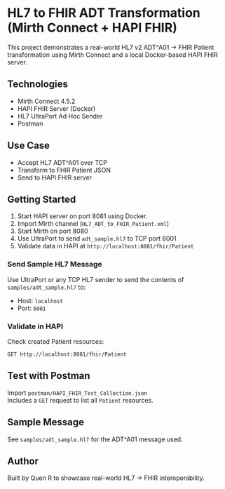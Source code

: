 # HL7 to FHIR ADT Transformation (Mirth Connect + HAPI FHIR)

This project demonstrates a real-world HL7 v2 ADT^A01 → FHIR Patient transformation using Mirth Connect and a local Docker-based HAPI FHIR server.

## Technologies
- Mirth Connect 4.5.2
- HAPI FHIR Server (Docker)
- HL7 UltraPort Ad Hoc Sender
- Postman

## Use Case
- Accept HL7 ADT^A01 over TCP
- Transform to FHIR Patient JSON
- Send to HAPI FHIR server

## Getting Started
1. Start HAPI server on port 8081 using Docker.
2. Import Mirth channel (`HL7_ADT_to_FHIR_Patient.xml`)
3. Start Mirth on port 8080
4. Use UltraPort to send `adt_sample.hl7` to TCP port 6001
5. Validate data in HAPI at `http://localhost:8081/fhir/Patient`

### Send Sample HL7 Message

Use UltraPort or any TCP HL7 sender to send the contents of `samples/adt_sample.hl7` to:

- Host: `localhost`
- Port: `6001`

### Validate in HAPI

Check created Patient resources:

```http
GET http://localhost:8081/fhir/Patient
```

## Test with Postman

Import `postman/HAPI_FHIR_Test_Collection.json`  
Includes a `GET` request to list all `Patient` resources.

## Sample Message

See `samples/adt_sample.hl7` for the ADT^A01 message used.

## Author

Built by Quen R to showcase real-world HL7 → FHIR interoperability.